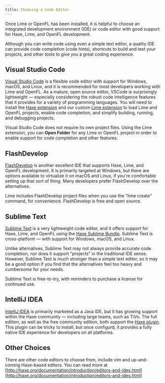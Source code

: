 ```yaml
---
title: Choosing a Code Editor
---
```


Once Lime or OpenFL has been installed, it is helpful to choose an integrated development environment (IDE) or code editor with good support for Haxe, Lime, and OpenFL development.

Although you can write code using even a simple text editor, a quality IDE can provide code completion (code hints), shortcuts to build and test your projects, and other tools to give you a great coding experience.

## Visual Studio Code

[Visual Studio Code](https://code.visualstudio.com) is a flexible code editor with support for Windows, macOS, and Linux, and it is recommended for most developers working with Lime and OpenFL. As a mature, open source editor, VSCode is surprisingly lightweight — especially considering the robust code intelligence features that it provides for a variety of programming languages. You will need to install the [Haxe extension](https://marketplace.visualstudio.com/items?itemName=nadako.vshaxe) and our custom [Lime extension](https://marketplace.visualstudio.com/items?itemName=openfl.lime-vscode-extension) to load Lime and OpenFL projects, enable code completion, and simplify building, running, and debugging projects.

Visual Studio Code does not require its own project files. Using the Lime extension, you can **Open Folder** for any Lime or OpenFL project in order to enable support for code completion and other features.

## FlashDevelop

[FlashDevelop](http://www.flashdevelop.org) is another excellent IDE that supports Haxe, Lime, and OpenFL development. It is primarily targeted at Windows, but there are options available to virtualize it on macOS and Linux, if you're comfortable setting up that sort of thing. Many developers prefer FlashDevelop over the alternatives.

Lime includes FlashDevelop project files when you use the "lime create" command, for convenience. FlashDevelop is free and open source.

## Sublime Text

[Sublime Text](http://www.sublimetext.com) is a very lightweight code editor, and it offers support for Haxe, Lime, and OpenFL using the [Haxe Sublime Bundle](https://github.com/clemos/haxe-sublime-bundle). Sublime Text is cross-platform — with support for Windows, macOS, and Linux.

Unlike alternatives, Sublime Text may not always provide accurate code completion, nor does it support "projects" in the traditional IDE sense. However, Sublime Text is much stronger than a simple text editor, so it may be a good option if you find that the alternatives feel too heavy and cumbersome for your needs.

Sublime Text is free-to-try, with reminders to purchase a license for continued use.

## IntelliJ IDEA

[IntelliJ IDEA](https://www.jetbrains.com/idea/) is primarily marketed as a Java IDE, but it has growing support within the Haxe community — including large teams, such as TiVo. The full edition, as well as the free community edition, both support the [Haxe plugin](https://plugins.jetbrains.com/plugin/6873?pr=idea). This plugin can be tricky to install, but once configurd, it provides a fully native IDE experience for developers on all platforms.

## Other Choices

There are other code editors to choose from, include vim and up-and-coming Haxe-based editors. You can read more at [http://haxe.org/documentation/introduction/editors-and-ides.html](http://haxe.org/documentation/introduction/editors-and-ides.html)
